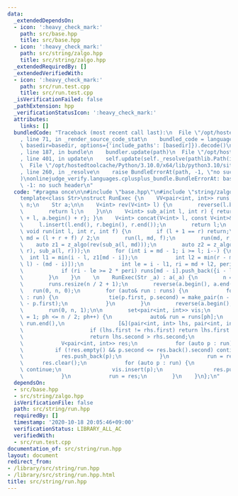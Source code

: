 ```yaml
---
data:
  _extendedDependsOn:
  - icon: ':heavy_check_mark:'
    path: src/base.hpp
    title: src/base.hpp
  - icon: ':heavy_check_mark:'
    path: src/string/zalgo.hpp
    title: src/string/zalgo.hpp
  _extendedRequiredBy: []
  _extendedVerifiedWith:
  - icon: ':heavy_check_mark:'
    path: src/run.test.cpp
    title: src/run.test.cpp
  _isVerificationFailed: false
  _pathExtension: hpp
  _verificationStatusIcon: ':heavy_check_mark:'
  attributes:
    links: []
  bundledCode: "Traceback (most recent call last):\n  File \"/opt/hostedtoolcache/Python/3.10.0/x64/lib/python3.10/site-packages/onlinejudge_verify/documentation/build.py\"\
    , line 71, in _render_source_code_stat\n    bundled_code = language.bundle(stat.path,\
    \ basedir=basedir, options={'include_paths': [basedir]}).decode()\n  File \"/opt/hostedtoolcache/Python/3.10.0/x64/lib/python3.10/site-packages/onlinejudge_verify/languages/cplusplus.py\"\
    , line 187, in bundle\n    bundler.update(path)\n  File \"/opt/hostedtoolcache/Python/3.10.0/x64/lib/python3.10/site-packages/onlinejudge_verify/languages/cplusplus_bundle.py\"\
    , line 401, in update\n    self.update(self._resolve(pathlib.Path(included), included_from=path))\n\
    \  File \"/opt/hostedtoolcache/Python/3.10.0/x64/lib/python3.10/site-packages/onlinejudge_verify/languages/cplusplus_bundle.py\"\
    , line 260, in _resolve\n    raise BundleErrorAt(path, -1, \"no such header\"\
    )\nonlinejudge_verify.languages.cplusplus_bundle.BundleErrorAt: base.hpp: line\
    \ -1: no such header\n"
  code: "#pragma once\n\n#include \"base.hpp\"\n#include \"string/zalgo.hpp\"\n\n\
    template<class Str>\nstruct RunExec {\n    VV<pair<int, int>> runs;\n\n    int\
    \ n;\n    Str a;\n\n    V<int> rev(V<int> l) {\n        reverse(l.begin(), l.end());\n\
    \        return l;\n    }\n\n    V<int> sub_a(int l, int r) { return {a.begin()\
    \ + l, a.begin() + r}; }\n    V<int> concat(V<int> l, const V<int>& r) {\n   \
    \     l.insert(l.end(), r.begin(), r.end());\n        return l;\n    }\n\n   \
    \ void run(int l, int r, int f) {\n        if (l + 1 == r) return;\n        int\
    \ md = (l + r + f) / 2;\n        run(l, md, f);\n        run(md, r, f);\n    \
    \    auto z1 = z_algo(rev(sub_a(l, md)));\n        auto z2 = z_algo(concat(sub_a(md,\
    \ r), sub_a(l, r)));\n        for (int i = md - 1; i >= l; i--) {\n          \
    \  int l1 = min(i - l, z1[md - i]);\n            int l2 = min(r - md, z2[(r -\
    \ l) - (md - i)]);\n            int le = i - l1, ri = md + l2, peri = md - i;\n\
    \            if (ri - le >= 2 * peri) runs[md - i].push_back({i - l1, md + l2});\n\
    \        }\n    }\n    \n    RunExec(Str _a) : a(_a) {\n        n = int(a.size());\n\
    \        runs.resize(n / 2 + 1);\n        reverse(a.begin(), a.end());\n     \
    \   run(0, n, 0);\n        for (auto& run : runs) {\n            for (auto& p\
    \ : run) {\n                tie(p.first, p.second) = make_pair(n - p.second, n\
    \ - p.first);\n            }\n        }\n        reverse(a.begin(), a.end());\n\
    \        run(0, n, 1);\n\n        set<pair<int, int>> vis;\n        for (int ph\
    \ = 1; ph <= n / 2; ph++) {\n            auto& run = runs[ph];\n            sort(run.begin(),\
    \ run.end(),\n                 [&](pair<int, int> lhs, pair<int, int> rhs) {\n\
    \                     if (lhs.first != rhs.first) return lhs.first < rhs.first;\n\
    \                     return lhs.second > rhs.second;\n                 });\n\
    \            V<pair<int, int>> res;\n            for (auto p : run) {\n      \
    \          if (!res.empty() && p.second <= res.back().second) continue;\n    \
    \            res.push_back(p);\n            }\n            run = res;\n      \
    \      res.clear();\n            for (auto p : run) {\n                if (vis.count(p))\
    \ continue;\n                vis.insert(p);\n                res.push_back(p);\n\
    \            }\n            run = res;\n        }\n    }\n};\n"
  dependsOn:
  - src/base.hpp
  - src/string/zalgo.hpp
  isVerificationFile: false
  path: src/string/run.hpp
  requiredBy: []
  timestamp: '2020-10-18 20:05:46+09:00'
  verificationStatus: LIBRARY_ALL_AC
  verifiedWith:
  - src/run.test.cpp
documentation_of: src/string/run.hpp
layout: document
redirect_from:
- /library/src/string/run.hpp
- /library/src/string/run.hpp.html
title: src/string/run.hpp
---
```

